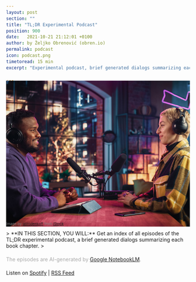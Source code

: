 ```yaml
---
layout: post
section: ""
title: "TL;DR Experimental Podcast"
position: 900
date:   2021-10-21 21:12:01 +0100
author: by Željko Obrenović (obren.io)
permalink: podcast
icon: podcast.png
timetoread: 15 min
excerpt: "Experimental podcast, brief generated dialogs summarizing each book chapter. The episodes are AI-generated by Google NotebookLM."

---
```

<img style="margin-top: -20px; width: 100%; height: 400px; object-fit: cover" src="assets/images/istock/iStock-1409652094.jpg">
<div style="font-size: 70%; margin-top: -16px; color: grey; margin-bottom: 12px">
Image by <a target="_blank" href="https://www.istockphoto.com/en/portfolio/gorodenkoff">gorodenkoff</a> from <a target="_blank" href="https://www.istockphoto.com/">iStock</a>
</div>
> **IN THIS SECTION, YOU WILL:** Get an index of all episodes of the TL;DR experimental podcast, a brief generated dialogs summarizing each book chapter.
>

<style>
 .quote {
     border-left: 8px solid #d9ead3;
     padding-left: 36px;
     margin-top: 30px;
     margin-bottom: 40px;
     font-size: 130%;
     font-style: normal;
     color:#888;
 }
    @media only screen and (max-width: 768px) {
        [class= "quote"] {
            display: none;
        }
    }
h2 {
  margin-top: 40px;
}
h3 {
  margin-top: 40px;
}
.title {
  font-size: 120%;
}
.subtitle {
  font-size: 100%;
  color: grey;
}
</style>
<script>
    const podcasts = [
        {   
            title: "Pre-Seasons: Digging Into the Why",
            episodes:[ 
                {
                    title: "Introduction",
                    subtitle: "A summary of the <a href='intro'>introduction</a> chapter.",
                    file: "intro.mp3",
                    spotify: "https://open.spotify.com/episode/5SSpNetZevRe4h0NCig9cJ?si=03cdce5ef5094958",
                    notebooklm: "https://notebooklm.google.com/notebook/9f3e8678-91a4-42e3-bcbc-d50b2190132b/audio"
                },
                {
                    title: "Context & Goals",
                    subtitle: "Summary of the <a href='context'>context</a> and <a href='goals'>goals</a> chapters.",
                    file: "context-and-goals.mp3",
                    spotify: "https://open.spotify.com/episode/6zqsjQMnHMU6W06V4o2w9q?si=9e71085abda64e8b",
                    notebooklm: "https://notebooklm.google.com/notebook/ecdd13d1-bc07-4381-8dc8-2ad4388989a4/audio" 
                }
            ]
        },
        {   
            title: "Season 1: The Framework",
            episodes:[ 
                {
                    title: "Grounded Architecture Framework Overview",
                    subtitle: "A summary of the <a href='grounded-architecture'>Grounded Architecture Framework</a> chapter.",
                    file: "framework.mp3",
                    notebooklm: "https://notebooklm.google.com/notebook/5465acf5-c410-47bb-bc53-4f7f6ea8153d/audio",
                    spotify: "https://open.spotify.com/episode/067kXwqPb3DMe4pNYMTDvv?si=5cdfae54d97c42aa"
                },
                {
                    title: "Lightweight Architectural Analytics",
                    subtitle: "Summary of the <a href='analytics'>Lightweight Architectural Analytics</a> chapter.",
                    notebooklm: "https://notebooklm.google.com/notebook/0631d3e5-c779-4145-ab20-167150d20415/audio",
                    file: "analytics.mp3",
                    spotify: "https://open.spotify.com/episode/00DKKmGoLhditLNCvbHTBW?si=31c33a1d8c4e4fef"
                },
                {
                    title: "Collaborative Networks",
                    subtitle: "Summary of the <a href='people'>Collaborative Networks</a> chapter.",
                    notebooklm: "https://notebooklm.google.com/notebook/bcbf5980-925d-4f16-97f8-55a9291324e6/audio",
                    file: "people.mp3",
                    spotify: "https://open.spotify.com/episode/0CrTzVSl9QNfFSi92QgHpn?si=200873a5ba174bf2"
                },
                {
                    title: "Operating Model: General Principles",
                    subtitle: "Summary of the <a href='operating-model'>Operating Model: General Principles</a> chapter.",
                    notebooklm: "https://notebooklm.google.com/notebook/4d8e9eed-e5be-4de9-ad8f-b3eb41a8d168/audio",
                    file: "operating-model.mp3",
                    spotify: "https://open.spotify.com/episode/5h48h1zmrMHCKIdvKvrWjK?si=96e10bef94c143c7"
                },
                {
                    title: "Cooperation-Based Operating Model: Six Simple Rules",
                    subtitle: "Summary of the <a href='six-simple-rules'>Six Simple Rules</a> chapter.",
                    notebooklm: "https://notebooklm.google.com/notebook/6600f5da-8ecf-41e3-8e0c-4b603193edfc/audio",
                    file: "six-simple-rules.mp3",
                    spotify: "https://open.spotify.com/episode/3w1SxajFCOgJ80oIdubQE7?si=8028da4b439d4fe9"
                },
                {
                    title: "Operating Model: Nudge, Taxation, Mandates",
                    subtitle: "Summary of the <a href='governance'>Nudge, Taxation, Mandates</a> chapter.",
                    notebooklm: "https://notebooklm.google.com/notebook/d0753e7c-53b6-44f2-8a42-88d19bea20e5/audio",
                    file: "governance.mp3",
                    spotify: "https://open.spotify.com/episode/2UTAYFVJoWRmvX5CvJsJST?si=83969e560b6c4886"
                },
                {
                    title: "Transforming Organizations with Grounded Architecture",
                    subtitle: "Summary of the <a href='transforming'>Transforming Organizations with Grounded Architecture</a> chapter.",
                    notebooklm: "https://notebooklm.google.com/notebook/ac5ec316-146e-4d3f-88ba-c3bb8c6a8cbc/audio",
                    file: "transforming.mp3",
                    spotify: "https://open.spotify.com/episode/2Z7tUlCP5BGGQzljXtW6Tf?si=6a9188d95e184d95"
                }
            ]
        },
        {   
            title: "Season 2: On Being Architect",
            episodes:[ 
                {
                    title: "On Being Architect",
                    subtitle: "A summary of the <a href='being-architect'>On Being Architect</a> introduction chapter.",
                    file: "being-architect.mp3",
                    notebooklm: "https://notebooklm.google.com/notebook/176191ad-c48c-429c-987a-129a4e75a001/audio",
                    spotify: "https://open.spotify.com/episode/0kS3XyLgOoQgjx4wsyfif1?si=hHV8N6DpS5G10ir7PE9YaQ"
                },
                {
                    title: "Building Skills",
                    subtitle: "A summary of the <a href='skills'>Building Skills</a> chapter.",
                    file: "skills.mp3",
                    notebooklm: "https://notebooklm.google.com/notebook/b68fd27d-70a7-4bd8-830b-33eeab97c6d6/audio",
                    spotify: "https://open.spotify.com/episode/4i9GcceqvrbPZ7XwVgpMAO?si=75AssaZXR7CFULaPtWVHWQ"
                },
                {
                    title: "Making Impact",
                    subtitle: "A summary of the <a href='impact'>Making Impact</a> chapter.",
                    file: "impact.mp3",
                    notebooklm: "https://notebooklm.google.com/notebook/a7053d30-ac48-413c-b0cb-d4f477d0dc71/audio",
                    spotify: "https://open.spotify.com/episode/3IcKdwPbkfPX0ZqSfREwb4?si=diPB2DuYR0Gb1uaOjB7hmQ"
                },
                {
                    title: "Leadership Traits",
                    subtitle: "A summary of the <a href='leadership'>Leadership Traits</a> chapter.",
                    file: "leadership.mp3",
                    notebooklm: "https://notebooklm.google.com/notebook/5d568d79-411f-48d4-81d0-0b6b5e2ded6d/audio",
                    spotify: "https://open.spotify.com/episode/2tlTR5giWoHFjG7pRUCD0p?si=HQPhu78zRX2idM9twzfHdw"
                },
                {
                    title: "Thinking Like an Architect: Architects as Superglue",
                    subtitle: "A summary of the <a href='superglue'>Thinking Like an Architect: Architects as Superglue</a> chapter.",
                    file: "superglue.mp3",
                    notebooklm: "https://notebooklm.google.com/notebook/3fc369b1-f059-4948-a014-cbde400bda3b/audio",
                    spotify: "https://open.spotify.com/episode/6SKAbxK0KYD9zgX2fofdJT?si=yKJw-V-xQj66FrTmFKm4mw"
                },
                {
                    title: "Balancing Curiosity, Doubt, Vision, and Skepticism",
                    subtitle: "A summary of the <a href='balancing'>Balancing Curiosity, Doubt, Vision, and Skepticism</a> chapter.",
                    file: "balancing.mp3",
                    notebooklm: "https://notebooklm.google.com/notebook/a49239a5-2d7f-470a-8501-d9ed66eaab20/audio",
                    spotify: "https://open.spotify.com/episode/1VY8J9LhSPjQvbHCkN2y7I?si=sEFc9RHLSt6ObyxW8CnbgA"
                },
                {
                    title: "Architects' Career Paths",
                    subtitle: "A summary of the <a href='career-paths'>Architects' Career Paths</a> chapter.",
                    file: "career-paths.mp3",
                    notebooklm: "https://notebooklm.google.com/notebook/d9bf380f-9695-4634-b3e0-f5ae3e3f3245/audio",
                    spotify: "https://open.spotify.com/episode/1zf0ZMvOZoawADSG9E1s0l?si=_G56cvMBRtSPUUQ8uLQ8OA"
                }
            ]
        },
        {   
            title: "Season 3: On Human Complexity",
            episodes:[ 
                {
                    title: "On Human Complexity",
                    subtitle: "A summary of the <a href='human-complexity'>On Human Complexity</a> introduction chapter.",
                    file: "human-complexity.mp3",
                    notebooklm: "https://notebooklm.google.com/notebook/edafeb4c-6e4e-4ebd-a331-91d9b3e57242/audio",
                    spotify: "https://open.spotify.com/episode/1QGRyF9eHOcOftpbaZm6Wv?si=Zb5dTbDiQLOKpIvvPnao1Q"
                },
                {
                    title: "The Culture Map: Architects' Culture Compass",
                    subtitle: "A summary of the <a href='culture-map'>The Culture Map: Architects' Culture Compass</a> chapter.",
                    file: "culture-map.mp3",
                    notebooklm: "https://notebooklm.google.com/notebook/8a6ea5b2-b09b-41d9-b573-14566f918c82/audio",
                    spotify: "https://open.spotify.com/episode/5DNNUjMolzJz5hvw2o6JH3?si=E63LplSPT8y5GTGVwHKoKw"
                },
                {
                    title: "The Culture Map (Confrontational Style)",
                    subtitle: "A second take on the <a href='culture-map'>The Culture Map: Architects' Culture Compass</a> chapter. This time hosts use a confrontational style to illustrate impact of cultural differences on communication and disagreements.",
                    file: "culture-map-confrontational.mp3",
                    notebooklm: "https://notebooklm.google.com/notebook/7b302b1e-d37e-406f-b0b4-7fe484155822/audio",
                    spotify: "https://open.spotify.com/episode/7AqRd8JM5s2xwzSOCJSuKb?si=cL61lm-mTnOmO4JoudPAXQ"
                },
                {
                    title: "The Human Side of Decision-Making",
                    subtitle: "A summary of the <a href='human-decisions'>The Human Side of Decision-Making</a> chapter.",
                    file: "human-decisions.mp3",
                    notebooklm: "https://notebooklm.google.com/notebook/cb57768f-64b8-48f1-a307-0d71da992e3d/audio",
                    spotify: "https://open.spotify.com/episode/0wPe0d2uCDGOwjLdFvfLpG?si=k9P84u3oRtC5tA0WjcvPtQ"
                },
                {
                    title: "Effortless Architecture",
                    subtitle: "A summary of the <a href='effortless'>Effortless Architecture</a> chapter.",
                    file: "effortless.mp3",
                    notebooklm: "https://notebooklm.google.com/notebook/0907e487-9e36-481e-b0a7-7a4ecb972d8e/audio",
                    spotify: "https://open.spotify.com/episode/1H824sdiV7Ju2ZncaCHzIR?si=CSFjbLLTTryC_-70BymmMw"
                }
            ]
        },
        {   
            title: "Season 4: On Strategy",
            episodes:[ 
                {
                    title: "On Strategy",
                    subtitle: "A summary of the <a href='strategy'>On Strategy</a> introduction chapter.",
                    file: "strategy.mp3",
                    notebooklm: "https://notebooklm.google.com/notebook/954b4e3b-11f5-495f-9eab-c4d9bc6956e9/audio",
                    spotify: "https://open.spotify.com/episode/5ibFMUv68hrYOOnKOSaCv5?si=T4a-D4_qTh2lIPkLBClTnw"
                },
                {
                    title: "Enterprise Architecture as Strategy",
                    subtitle: "A summary of the <a href='ea-as-strategy'>Enterprise Architecture as Strategy</a> chapter.",
                    file: "ea-as-strategy.mp3",
                    notebooklm: "https://notebooklm.google.com/notebook/40d659d4-ffe0-4176-9cf2-f03aa9f16849/audio",
                    spotify: "https://open.spotify.com/episode/2vnGmCiZUSR6WRH76hknGv?si=KCcx0PGVQTKtRqIkB-4bGQ"
                },
                {
                    title: "Hunting the Ghost of Business Architecture",
                    subtitle: "A summary of the <a href='business-architecture'>Hunting the Ghost of Business Architecture</a> chapter.",
                    file: "business-architecture.mp3",
                    notebooklm: "https://notebooklm.google.com/notebook/4fcbcf36-ac9f-4e52-9f01-6bc251769a6c/audio",
                    spotify: "https://open.spotify.com/episode/4xHNtXiFDjnV8Bosau4Hrm?si=4eyyCNA4SquG90xsOA3lGw"
                },
                {
                    title: "Outsourcing Strategies",
                    subtitle: "A summary of the <a href='outsourcing'>Outsourcing Strategies</a> chapter.",
                    file: "outsourcing.mp3",
                    notebooklm: "https://notebooklm.google.com/notebook/aadff0ee-f821-4328-bf3b-2691c230a3a8/audio",
                    spotify: "https://open.spotify.com/episode/32vfl26QpLOVM9bAFrPkQe?si=R8TDIEIBQh2ZjCA67fIqaQ"
                },
                {
                    title: "Achieving Market Leadership",
                    subtitle: "A summary of the <a href='market-leadership'>Achieving Market Leadership</a> chapter.",
                    file: "market-leadership.mp3",
                    notebooklm: "https://notebooklm.google.com/notebook/e7921f18-00c2-4da3-b537-3073c41cab88/audio",
                    spotify: "https://open.spotify.com/episode/0S25mDfE35gv3EUHX2oOes?si=HC62zuHQQRGKwR_nXcMbwA"
                },
                {
                    title: "Value-Based Strategy",
                    subtitle: "A summary of the <a href='value-based-strategy'>Value-Based Strategy</a> chapter.",
                    file: "value-based-strategy.mp3",
                    notebooklm: "https://notebooklm.google.com/notebook/0c8ccecb-b360-4f4d-8258-81430375f3e6/audio",
                    spotify: "https://open.spotify.com/episode/055GIpxLymBM9W9eiMNYJs?si=DJheL5zXRRC8kCa8Ddo3UA"
                },
                {
                    title: "Marketplace Strategies: What Digital Marketplaces Sell?",
                    subtitle: "A summary of the <a href='marketplaces'>Marketplace Strategies: What Digital Marketplaces Sell?</a> chapter.",
                    file: "marketplaces.mp3",
                    notebooklm: "https://notebooklm.google.com/notebook/53080ac8-d11a-4984-916c-ee9cdd3470fe/audio",
                    spotify: "https://open.spotify.com/episode/2D4qaQuf2FZALvVjEb7XCv?si=dsLkFX1dT86ehpemJWmySg"
                },
                {
                    title: "Connecting Marketing, Sales, and Customer Service Strategies",
                    subtitle: "A summary of the <a href='marketing-sales-strategy'>Connecting Marketing, Sales, and Customer Service Strategies</a> chapter.",
                    file: "marketing-sales-strategy.mp3",
                    notebooklm: "https://notebooklm.google.com/notebook/8a9e3ef3-29fb-4782-806d-8945e0008ce7/audio",
                    spotify: "https://open.spotify.com/episode/3rydyBBckD2BmhvQsgIfDJ?si=HzM9hnNYTgOM377-T9KwGw"
                },
                {
                    title: "Culture As a Strategy (aka Culture Eats Strategy for Breakfast)",
                    subtitle: "A summary of the <a href='culture-strategy'>Culture As a Strategy (aka Culture Eats Strategy for Breakfast)</a> chapter.",
                    file: "culture-strategy.mp3",
                    notebooklm: "https://notebooklm.google.com/notebook/b46eb06c-dccc-4706-9e9f-89a16a548895/audio",
                    spotify: "https://open.spotify.com/episode/0BiW7lb6EADUvLk6MMRqfG?si=OTA5NzJ9RGWo9cmCSdKn8g"
                }
            ]
        },
        {   
            title: "Season 5: Learning From Other Fields",
            episodes:[ 
                {
                    title: "Expanding the Architect's Toolkit: Learning From Other Fields",
                    subtitle: "A summary of the <a href='expanding-toolkit'>Expanding the Architect's Toolkit: Learning From Other Fields</a> introduction chapter.",
                    file: "expanding-toolkit.mp3",
                    notebooklm: "https://notebooklm.google.com/notebook/8032510c-ec44-4ee3-a979-d57954b2ec03/audio",
                    spotify: "https://open.spotify.com/episode/5JZ6E0FcillI4mCoK2aymu?si=YWPiwzZGSna6nX7Ppr--Qg"
                },
                {
                    title: "Economic Modeling With ROI and Financial Options: Learning From the Finance Field",
                    subtitle: "A summary of the <a href='economics'>Economic Modeling With ROI and Financial Options: Learning From the Finance Field</a> chapter.",
                    file: "economics.mp3",
                    notebooklm: "https://notebooklm.google.com/notebook/4bc66888-89cf-4f1f-88c9-c5c26657c87b/audio",
                    spotify: "https://open.spotify.com/episode/1bUhfia9TkwvVKEBJLdzhp?si=F5aXU59GTImA89dJHeQKqg"
                },
                {
                    title: "Architecture in Product-Led Organizations: Learning From Customer-Centric Fields",
                    subtitle: "A summary of the <a href='product'>Architecture in Product-Led Organizations: Learning From Customer-Centric Fields</a> chapter.",
                    file: "product.mp3",
                    notebooklm: "https://notebooklm.google.com/notebook/4d8f7d37-601e-44c3-b8f6-ba2c13091934/audio",
                    spotify: "https://open.spotify.com/episode/0nMqmouTm1MsDlIgI5Wrxi?si=qJVDkEM8SoGftU_aJkUEaA"
                },
                {
                    title: "Decision Intelligence in IT Architecture: Learning From Data, Social, and Managerial Fields",
                    subtitle: "A summary of the <a href='decision-intelligence'>Decision Intelligence in IT Architecture: Learning From Data, Social, and Managerial Fields</a> chapter.",
                    file: "decision-intelligence.mp3",
                    notebooklm: "https://notebooklm.google.com/notebook/22f18a5a-88ea-493e-adae-38e928f6a97c/audio",
                    spotify: "https://open.spotify.com/episode/5yz8glpHVNYA4qJXH8tFh1?si=968-czNVQiC_lvPIGGaR6w"
                },
                {
                    title: "How Big Transformations Get Done: Learning From Mega-Projects",
                    subtitle: "A summary of the <a href='big-transformations'>How Big Transformations Get Done: Learning From Mega-Projects</a> chapter.",
                    file: "big-transformations.mp3",
                    notebooklm: "https://notebooklm.google.com/notebook/cb2f84f7-0694-4b0e-9f5c-9dd21b67308a/audio",
                    spotify: "https://open.spotify.com/episode/4d80CL2AZQGSRCEZKmMcWH?si=84db4691f27445d2"
                }
            ]
        },
        {   
            title: "Post-Season 5: Summary of the Book",
            episodes:[ 
                {
                    title: "Summary",
                    subtitle: "A summary of the <a href='summary'>Summary</a> chapter.",
                    file: "summary.mp3",
                    notebooklm: "https://notebooklm.google.com/notebook/aa3089bc-2777-4d3c-b18a-be7847c7a91e/audio",
                    spotify: "https://open.spotify.com/episode/0x0D6xL5JrDFnrOZbHaaKw?si=a8969b9f2f854ba6"
                }
            ]
        },
        {   
            title: "Season 6: Appendixes",
            episodes:[ 
                {
                    title: "To Probe Further: Online Appendix Overview",
                    subtitle: "A summary of the <a href='appendix'>To Probe Further: Online Appendix Overview</a> introduction chapter.",
                    file: "appendix.mp3",
                    notebooklm: "https://notebooklm.google.com/notebook/c40e3da4-b0ba-4f0b-a05a-5cc135167309/audio",
                    spotify: "https://open.spotify.com/episode/401cuHiQ5c7wa1N24a7m6G?si=b4c7426accad40f2"
                },
                {
                    title: "Favorite Quotes",
                    subtitle: "A summary of the <a href='quotes'>Favorite Quotes</a> appendix.",
                    file: "quotes.mp3",
                    notebooklm: "https://notebooklm.google.com/notebook/4b001470-ecf2-4d0e-b137-c3552a39d543/audio",
                    spotify: "https://open.spotify.com/episode/77RnOgJ3BVeHznzFLPwLw0?si=9cf32a54569a44db"
                },
                {
                    title: "Bookshelf",
                    subtitle: "A summary of the <a href='bookshelf'>Bookshelf</a> appendix.",
                    file: "bookshelf.mp3",
                    notebooklm: "https://notebooklm.google.com/notebook/d964d485-a31b-464c-af45-6757c8f7cb21/audio",
                    spotify: "https://open.spotify.com/episode/607hsZFa0M6GF9zkk4cGP9?si=5817598b69ab431c"
                },
                {
                    title: "Career Resources",
                    subtitle: "A summary of the <a href='growing'>Career Resources</a> appendix.",
                    file: "growing.mp3",
                    notebooklm: "https://notebooklm.google.com/notebook/78ffb19a-3188-4938-ad08-8ededf433db6/audio",
                    spotify: "https://open.spotify.com/episode/1rXU18LjsfUI62n0e365dy?si=9af1d564c5c445ae"
                },
                {
                    title: "Architect Archetypes",
                    subtitle: "A summary of the <a href='archetypes'>Architect Archetypes</a> appendix.",
                    file: "archetypes.mp3",
                    notebooklm: "https://notebooklm.google.com/notebook/dfa0a3b1-567f-4b41-82c6-989298c279d9/audio",
                    spotify: "https://open.spotify.com/episode/1GigfcjM5twnYEYp20GAz0?si=45b4f18ae7864260"
                },
                {
                    title: "Effective Communication",
                    subtitle: "A summary of the <a href='communication'>Effective Communication</a> appendix.",
                    file: "communication.mp3",
                    notebooklm: "https://notebooklm.google.com/notebook/b4e7492f-3dd4-4860-92de-a8fefad955bd/audio",
                    spotify: "https://open.spotify.com/episode/0mpZVIDYld1lPPL9vZjN9Y?si=112619d0cc274b48"
                },
                {
                    title: "Working With Toxic Colleagues",
                    subtitle: "A summary of the <a href='toxic-colleagues'>Working With Toxic Colleagues</a> appendix.",
                    file: "toxic-colleagues.mp3",
                    notebooklm: "https://notebooklm.google.com/notebook/7aa68e15-536a-4bd2-9bd2-1489e4deee05/audio",
                    spotify: "https://open.spotify.com/episode/2MoZuIChz4OxGvs1ykdTh5?si=ca85bc21caeb456c"
                },
                {
                    title: "Dealing With Scapegoating at Work",
                    subtitle: "A summary of the <a href='scapegoating'>Dealing With Scapegoating at Work</a> appendix.",
                    file: "scapegoating.mp3",
                    notebooklm: "https://notebooklm.google.com/notebook/933fc023-3a41-4cd9-9983-cb99e6806f7c/audio",
                    spotify: "https://open.spotify.com/episode/7lsDGhQV81PwpcHCEKadRA?si=0eef02a3c3934517"
                },
                {
                    title: "ISO 25010 Standard",
                    subtitle: "A summary of the <a href='iso25010'>ISO 25010 Standard</a> appendix.",
                    file: "iso25010.mp3",
                    notebooklm: "https://notebooklm.google.com/notebook/d2e7c236-fb02-4200-b15e-d7b455aa6813/audio",
                    spotify: "https://open.spotify.com/episode/1YxB9Mfw9uMHhoVvlWJIqA?si=6774817a2f974168"
                },
                {
                    title: "Cloud Design Patterns",
                    subtitle: "A summary of the <a href='cloud-design-patterns'>Cloud Design Patterns</a> appendix.",
                    file: "cloud-design-patterns.mp3",
                    notebooklm: "https://notebooklm.google.com/notebook/2fcee684-6a87-4ac6-af3c-35b6c9f3b746/audio",
                    spotify: "https://open.spotify.com/episode/7oEv067ot97RKn6octRks8?si=53b5d55cdd7248ba"
                },
                {
                    title: "High Performing Technology Organizations",
                    subtitle: "A summary of the <a href='high-performing-organizations'>High Performing Technology Organizations</a> appendix.",
                    file: "high-performing-organizations.mp3",
                    notebooklm: "https://notebooklm.google.com/notebook/cd54def8-6f4d-484c-8c9c-f51fb6b7a888/audio",
                    spotify: "https://open.spotify.com/episode/33IujE7DIOFxUBgm2s1i0i?si=8acb338a5945499b"
                },
                {
                    title: "Tools",
                    subtitle: "A summary of the <a href='tools'>Tools</a> appendix.",
                    file: "tools.mp3",
                    notebooklm: "https://notebooklm.google.com/notebook/c5229211-47b4-4495-ba04-35e456176a71/audio",
                    spotify: "https://open.spotify.com/episode/7aMdcwV5z9Yu6bC78TGQ3v?si=e84208717f8a435c"
                },
                {
                    title: "Software Tools: Generative AI Prompts",
                    subtitle: "A summary of the <a href='gen-ai-prompts'>Software Tools: Generative AI Prompts</a> appendix.",
                    file: "gen-ai-prompts.mp3",
                    notebooklm: "https://notebooklm.google.com/notebook/e6124aaf-a7a4-46b7-b5f3-f3a32d32f038/audio",
                    spotify: "https://open.spotify.com/episode/22MPFDRMsAwkvQWPkk26yq?si=24f3b0c2552f4808"
                },
                {
                    title: "Software Tools: Examples and Screenshots",
                    subtitle: "A summary of the <a href='screenshots'>Software Tools: Examples and Screenshots</a> appendix.",
                    file: "screenshots.mp3",
                    notebooklm: "https://notebooklm.google.com/notebook/992dd1f1-3853-489b-9723-73816ce37d31/audio",
                    spotify: "https://open.spotify.com/episode/3tND5tAxmykSEfy1qBvcWI?si=a542fae45de54786"
                },
                {
                    title: "Building Lightweight Architectural Analytics",
                    subtitle: "A summary of the <a href='data-website'>Building Lightweight Architectural Analytics</a> appendix.",
                    file: "data-website.mp3",
                    notebooklm: "https://notebooklm.google.com/notebook/2e363673-013d-4e37-99b2-eb6c13229907/audio",
                    spotify: "https://open.spotify.com/episode/6XNKQ45ofTHJtA3VEzY5n0?si=4d5786a282b64923"
                },
                {
                    title: "Cheat Sheet",
                    subtitle: "A summary of the <a href='cheat-sheet'>Cheat Sheet</a> appendix.",
                    file: "cheat-sheet.mp3",
                    notebooklm: "https://notebooklm.google.com/notebook/abc97529-acd7-49a7-8323-0f4053425f39/audio",
                    spotify: "https://open.spotify.com/episode/2EYcBZbk0ZeTEHKewrMqdZ?si=e0809dcf6a1549b8"
                }
            ]
        },
        {   
            title: "Season 7: New Chapters",
            episodes:[ 
                {
                    title: "Operating Model: Leveraging The Full Potential of Generative AI for IT Architecture",
                    subtitle: "A summary of the <a href='gen-ai-potential'>Leveraging The Full Potential of Generative AI for IT Architecture</a> introduction chapter.",
                    file: "gen-ai-potential.mp3",
                    notebooklm: "https://notebooklm.google.com/notebook/e9b996bf-05ce-472c-9542-3f1a206d93c7/audio",
                    spotify: "https://open.spotify.com/episode/6oOCYLSsbNxwSqzrXA9QPY?si=50eaff6ec4194d27"
                }
            ]
        }
    ];
</script>
<div style="margin-bottom: 20px; margin-top: 20px; color: darkgrey">
The episodes are AI-generated by <a href="https://notebooklm.google.com/" target="_blank">Google NotebookLM</a>.
</div>

<div>
Listen on <a target="_blank" href="https://open.spotify.com/show/7lZFRV61H4oQ4uhHKZS4jI?si=QUCndprIQ7e6W-LuYHWqng">Spotify</a> | <a target="_blank" href="https://anchor.fm/s/10432fed8/podcast/production/rss">RSS Feed</a>
</div>

<div id="content"></div>

<script>
    let html = '';
    podcasts.forEach(podcast => {
        html += '<h3>' + podcast.title + '</h3>';
        html += '<table>';
        podcast.episodes.forEach(episode => {
            html += '<tr>';
            html += '<td style="width: 100px"><img style="width: 100px" src="assets/icons/podcast.png"></td>';
            html += '<td style="padding-bottom: 0">';
            html += '<div class="title"><span style="background-color: ">TL;DR: <b>' + episode.title + '</b></span></div>';
            html += '<div class="subtitle">' + episode.subtitle + '</div>';
            html += '<figure style="margin-top: 20px; margin-left: -4px">';
            html += '<audio controls src="/assets/podcast/production/' + episode.file + '"></audio>';
            html += '<a href="/assets/podcast/production/' + episode.file + '"><img src="assets/icons/download.png" title="download" style="vertical-align: top; width: 24px; padding-top: 14px; padding-left: 22px"></a>';
            html += '<a href="' + episode.notebooklm + '"><img src="assets/icons/notebooklm.png" title="NotebookLM" style="vertical-align: top; width: 34px; padding-top: 10px; padding-left: 12px"></a>';
            if (episode.spotify) {
                html += '<a href="' + episode.spotify + '" style="margin: 0; margin-left: 16px; ">';
                html += '<img style="padding: 0; margin: 0; padding-top: 10px; width: 33px; vertical-align: top" title="Listen on Spotify" src="assets/icons/spotify.png">';
                html += '</a>';
            }
            html += '</figure>';
            html += '</td>';
            html += '</tr>';
        });
        html += '</table>';
    });
    document.getElementById('content').innerHTML = html;
</script>

